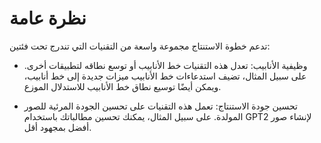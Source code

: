 # نظرة عامة

تدعم خطوة الاستنتاج مجموعة واسعة من التقنيات التي تندرج تحت فئتين:

* وظيفية الأنابيب: تعدل هذه التقنيات خط الأنابيب أو توسع نطاقه لتطبيقات أخرى. على سبيل المثال، تضيف استدعاءات خط الأنابيب ميزات جديدة إلى خط أنابيب، ويمكن أيضًا توسيع نطاق خط الأنابيب للاستدلال الموزع.

* تحسين جودة الاستنتاج: تعمل هذه التقنيات على تحسين الجودة المرئية للصور المولدة. على سبيل المثال، يمكنك تحسين مطالباتك باستخدام GPT2 لإنشاء صور أفضل بمجهود أقل.